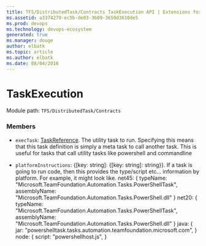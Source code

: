 ```yaml
---
title: TFS/DistributedTask/Contracts TaskExecution API | Extensions for Azure DevOps Services
ms.assetid: a3374279-ec5b-de03-3609-3650d3610de5
ms.prod: devops
ms.technology: devops-ecosystem
generated: true
ms.manager: douge
author: elbatk
ms.topic: article
ms.author: elbatk
ms.date: 08/04/2016
---
```


# TaskExecution

Module path: `TFS/DistributedTask/Contracts`


### Members

* `execTask`: [TaskReference](../../../TFS/DistributedTask/Contracts/TaskReference.md). The utility task to run.  Specifying this means that this task definition is simply a meta task to call another task. This is useful for tasks that call utility tasks like powershell and commandline

* `platformInstructions`: {[key: string]: {[key: string]: string}}. If a task is going to run code, then this provides the type/script etc... information by platform. For example, it might look like. net45: { typeName: &quot;Microsoft.TeamFoundation.Automation.Tasks.PowerShellTask&quot;, assemblyName: &quot;Microsoft.TeamFoundation.Automation.Tasks.PowerShell.dll&quot; } net20: { typeName: &quot;Microsoft.TeamFoundation.Automation.Tasks.PowerShellTask&quot;, assemblyName: &quot;Microsoft.TeamFoundation.Automation.Tasks.PowerShell.dll&quot; } java: { jar: &quot;powershelltask.tasks.automation.teamfoundation.microsoft.com&quot;, } node: { script: &quot;powershellhost.js&quot;, }

